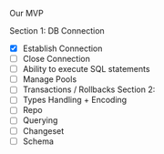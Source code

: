 
Our MVP

Section 1: DB Connection
- [x] Establish Connection
- [ ] Close Connection
- [ ] Ability to execute SQL statements
- [ ] Manage Pools
- [ ] Transactions / Rollbacks
Section 2: 
- [ ] Types Handling + Encoding 
- [ ] Repo
- [ ] Querying
- [ ] Changeset
- [ ] Schema

